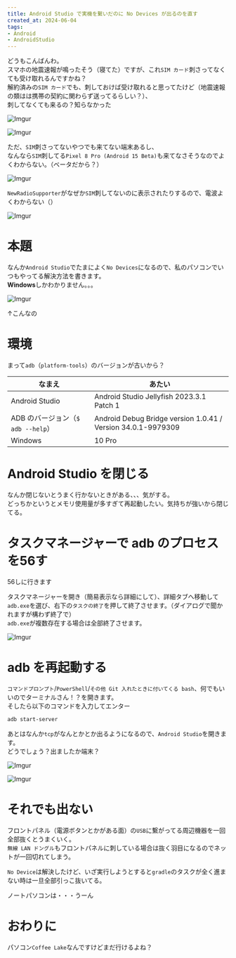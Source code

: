 ```yaml
---
title: Android Studio で実機を繋いだのに No Devices が出るのを直す
created_at: 2024-06-04
tags:
- Android
- AndroidStudio
---
```


どうもこんばんわ。  
スマホの地震速報が鳴ったそう（寝てた）ですが、これ`SIM カード`刺さってなくても受け取れるんですかね？  
解約済みの`SIM カード`でも、刺しておけば受け取れると思ってたけど（地震速報の類はは携帯の契約に関わらず送ってるらしい？）、  
刺してなくても来るの？知らなかった

![Imgur](https://imgur.com/06rgsQq.png)

![Imgur](https://imgur.com/0EVN6kv.png)

ただ、`SIM`刺さってないやつでも来てない端末あるし、  
なんなら`SIM`刺してる`Pixel 8 Pro (Android 15 Beta)`も来てなさそうなのでよくわからない。（ベータだから？）  

![Imgur](https://imgur.com/D5ZGjBs.png)

`NewRadioSupporter`がなぜか`SIM`刺してないのに表示されたりするので、電波よくわからない（）  

![Imgur](https://imgur.com/Q7YzbUI.png)

# 本題
なんか`Android Studio`でたまによく`No Devices`になるので、私のパソコンでいつもやってる解決方法を書きます。  
**Windows**しかわかりません。。。

![Imgur](https://imgur.com/UnVOkEE.png)

↑こんなの

# 環境
まって`adb`（`platform-tools`）のバージョンが古いから？

| なまえ                             | あたい                                                       |
|------------------------------------|--------------------------------------------------------------|
| Android Studio                     | Android Studio Jellyfish 2023.3.1 Patch 1                    |
| ADB のバージョン（`$ adb --help`） | Android Debug Bridge version 1.0.41 / Version 34.0.1-9979309 |
| Windows                            | 10 Pro                                                       |

# Android Studio を閉じる
なんか閉じないとうまく行かないときがある、、、気がする。  
どっちかというとメモリ使用量が多すぎて再起動したい。気持ちが強いから閉じてる。

# タスクマネージャーで adb のプロセスを56す
56しに行きます  

タスクマネージャーを開き（簡易表示なら詳細にして）、詳細タブへ移動して`adb.exe`を選び、右下の`タスクの終了`を押して終了させます。（ダイアログで聞かれますが構わず終了で）  
`adb.exe`が複数存在する場合は全部終了させます。

![Imgur](https://imgur.com/XUOsw9M.png)

# adb を再起動する
`コマンドプロンプト`/`PowerShell`/`その他 Git 入れたときに付いてくる bash`、何でもいいのでターミナルさん！？を開きます。  
そしたら以下のコマンドを入力してエンター

```bash
adb start-server
```

あとはなんか`tcp`がなんとかとか出るようになるので、`Android Studio`を開きます。  
どうでしょう？出ましたか端末？

![Imgur](https://imgur.com/6dS0NlB.png)

![Imgur](https://imgur.com/DiXMV6Y.png)

# それでも出ない
フロントパネル（電源ボタンとかがある面）の`USB`に繋がってる周辺機器を一回全部抜くとうまくいく。  
`無線 LAN ドングル`もフロントパネルに刺している場合は抜く羽目になるのでネットが一回切れてしまう。

`No Device`は解決したけど、いざ実行しようとすると`gradle`のタスクが全く進まない時は一旦全部引っこ抜いてる。

ノートパソコンは・・・うーん

# おわりに
パソコン`Coffee Lake`なんですけどまだ行けるよね？